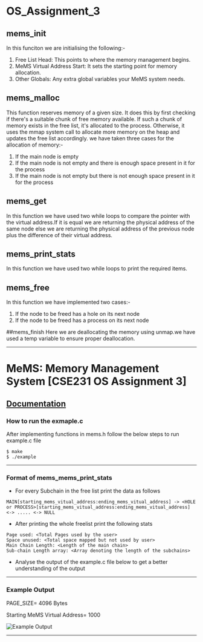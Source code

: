 # OS_Assignment_3
## mems_init
In this funciton we are initialising the following:-

1. Free List Head: This points to where the memory management begins.
2. MeMS Virtual Address Start: It sets the starting point for memory allocation.
3. Other Globals: Any extra global variables your MeMS system needs.

## mems_malloc
This function reserves memory of a given size. It does this by first checking if there's a suitable chunk of free memory available. If such a chunk of memory exists in the free list, it's allocated to the process. Otherwise, it uses the mmap system call to allocate more memory on the heap and updates the free list accordingly.
we have taken three cases for the allocation of memory:-
1. If the main node is empty
2. If the main node is not empty and there is enough space present in it for the process
3. If the main node is not empty but there is not enough space present in it for the process

## mems_get
In this function we have used two while loops to compare the pointer with the virtual address.If it is equal we are returning the physical address of the same node else we are returning the physical address of the previous node plus the difference of their virtual address.

## mems_print_stats
In this function we have used two while loops to print the required items.

## mems_free
In this function we have implemented two cases:-
1. If the node to be freed has a hole on its next node
2. If the node to be freed has a process on its next node

##mems_finish
Here we are deallocating the memory using unmap.we have used a temp variable to ensure proper deallocation.


----------------------------------------------------------------------------------------------------------------------------------------------


# MeMS: Memory Management System [CSE231 OS Assignment 3]
[Documentation](https://docs.google.com/document/d/1Gs9kC3187lLrinvK1SueTc8dHCJ0QP43eRlrCRlXiCY/edit?usp=sharing)
---

### How to run the exmaple.c
After implementing functions in mems.h follow the below steps to run example.c file
```
$ make
$ ./example
```
---
### Format of mems_mems_print_stats
* For every Subchain in the free list print the data as follows 
```
MAIN[starting_mems_vitual_address:ending_mems_vitual_address] -> <HOLE or PROCESS>[starting_mems_vitual_address:ending_mems_vitual_address] <-> ..... <-> NULL
```
* After printing the whole freelist print the following stats
```
Page used: <Total Pages used by the user>
Space unused: <Total space mapped but not used by user>
Main Chain Length: <Length of the main chain>
Sub-chain Length array: <Array denoting the length of the subchains>
```
* Analyse the output of the example.c file below to get a better understanding of the output
---
### Example Output
PAGE_SIZE= 4096 Bytes

Starting MeMS Virtual Address= 1000

![Example Output](example_output.jpg)

-------------------------------------------------------------------------------------------------------------------------------------------------
